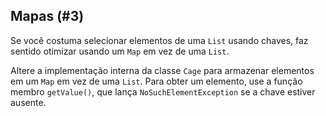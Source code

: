 ## Mapas (#3)

Se você costuma selecionar elementos de uma `List` usando chaves, faz sentido otimizar usando um `Map` em vez de uma `List`.

Altere a implementação interna da classe `Cage` para armazenar elementos em um `Map` em vez de uma `List`. Para obter um elemento, use a função membro `getValue()`, que lança `NoSuchElementException` se a chave estiver ausente.